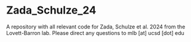 # Zada_Schulze_24
A repository with all relevant code for Zada, Schulze et al. 2024 from the Lovett-Barron lab. Please direct any questions to mlb [at] ucsd [dot] edu
